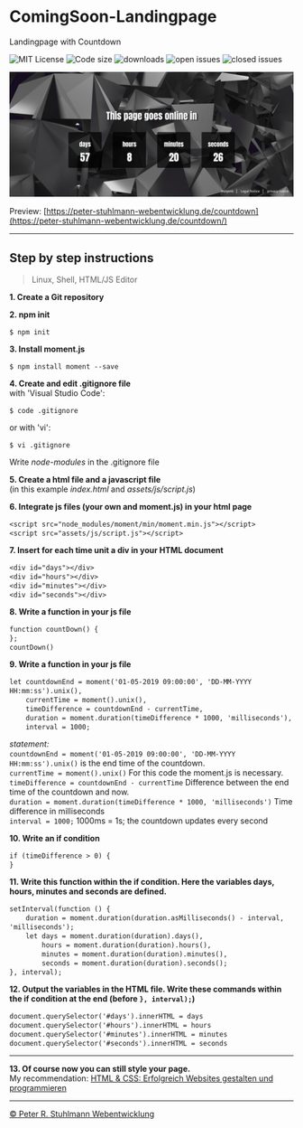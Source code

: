 # ComingSoon-Landingpage

Landingpage with Countdown

![MIT License](https://img.shields.io/github/license/peter-stuhlmann/ComingSoon-Landingpage.svg) ![Code size](https://img.shields.io/github/languages/code-size/peter-stuhlmann/ComingSoon-Landingpage.svg) ![downloads](https://img.shields.io/github/downloads/peter-stuhlmann/ComingSoon-Landingpage/total.svg) ![open issues](https://img.shields.io/github/issues/peter-stuhlmann/ComingSoon-Landingpage.svg) ![closed issues](https://img.shields.io/github/issues-closed/peter-stuhlmann/ComingSoon-Landingpage.svg)

![ComingSoon landingpage countdown, screenshot](assets/img/screenshot.png)


Preview: [https://peter-stuhlmann-webentwicklung.de/countdown](https://peter-stuhlmann-webentwicklung.de/countdown/)

---

## Step by step instructions
> Linux, Shell, HTML/JS Editor

**1. Create a Git repository** 

**2. npm init**   
```
$ npm init
```   

**3. Install moment.js** 
```
$ npm install moment --save
```

**4. Create and edit .gitignore file**  
with 'Visual Studio Code': 
```
$ code .gitignore 
```  
or with 'vi':
```
$ vi .gitignore 
```
Write _node-modules_ in the .gitignore file

**5. Create a html file and a javascript file**  
(in this example _index.html_ and _assets/js/script.js_)

**6. Integrate js files (your own and moment.js) in your html page**
```
<script src="node_modules/moment/min/moment.min.js"></script>
<script src="assets/js/script.js"></script>
```

**7. Insert for each time unit a div in your HTML document**
```
<div id="days"></div> 
<div id="hours"></div>
<div id="minutes"></div>
<div id="seconds"></div>
```

**8. Write a function in your js file**
```
function countDown() {
};
countDown()
```

**9. Write a function in your js file**
```
let countdownEnd = moment('01-05-2019 09:00:00', 'DD-MM-YYYY HH:mm:ss').unix(),
    currentTime = moment().unix(),
    timeDifference = countdownEnd - currentTime,
    duration = moment.duration(timeDifference * 1000, 'milliseconds'),
    interval = 1000;
```
_statement:_  
```countdownEnd = moment('01-05-2019 09:00:00', 'DD-MM-YYYY HH:mm:ss').unix()``` is the end time of the countdown.   
```currentTime = moment().unix()``` For this code the moment.js is necessary.  
```timeDifference = countdownEnd - currentTime``` Difference between the end time of the countdown and now.  
```duration = moment.duration(timeDifference * 1000, 'milliseconds')``` Time difference in milliseconds  
```interval = 1000;``` 1000ms = 1s; the countdown updates every second

**10. Write an if condition**
```
if (timeDifference > 0) {
}
```

**11. Write this function within the if condition. Here the variables days, hours, minutes and seconds are defined.**
```
setInterval(function () {
    duration = moment.duration(duration.asMilliseconds() - interval, 'milliseconds');
    let days = moment.duration(duration).days(),
        hours = moment.duration(duration).hours(),
        minutes = moment.duration(duration).minutes(),
        seconds = moment.duration(duration).seconds();
}, interval);
```

**12. Output the variables in the HTML file. Write these commands within the if condition at the end (before ```}, interval);```)**
```
document.querySelector('#days').innerHTML = days
document.querySelector('#hours').innerHTML = hours
document.querySelector('#minutes').innerHTML = minutes
document.querySelector('#seconds').innerHTML = seconds
```
---

**13. Of course now you can still style your page.**   
My recommendation: [HTML & CSS: Erfolgreich Websites gestalten und programmieren](https://amzn.to/2HfNJVx)

---

[&copy; Peter R. Stuhlmann Webentwicklung](https://peter-stuhlmann-webentwicklung.de)